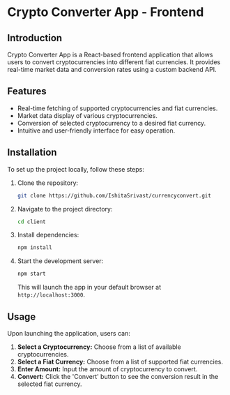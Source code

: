 # Crypto Converter App - Frontend

## Introduction

Crypto Converter App is a React-based frontend application that allows users to convert cryptocurrencies into different fiat currencies. It provides real-time market data and conversion rates using a custom backend API.

## Features

- Real-time fetching of supported cryptocurrencies and fiat currencies.
- Market data display of various cryptocurrencies.
- Conversion of selected cryptocurrency to a desired fiat currency.
- Intuitive and user-friendly interface for easy operation.

## Installation

To set up the project locally, follow these steps:

1. Clone the repository:

   ```bash
   git clone https://github.com/IshitaSrivast/currencyconvert.git
   ```

2. Navigate to the project directory:

   ```bash
   cd client
   ```

3. Install dependencies:

   ```bash
   npm install
   ```

4. Start the development server:

   ```bash
   npm start
   ```

   This will launch the app in your default browser at `http://localhost:3000`.

## Usage

Upon launching the application, users can:

1. **Select a Cryptocurrency:** Choose from a list of available cryptocurrencies.
2. **Select a Fiat Currency:** Choose from a list of supported fiat currencies.
3. **Enter Amount:** Input the amount of cryptocurrency to convert.
4. **Convert:** Click the 'Convert' button to see the conversion result in the selected fiat currency.
